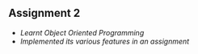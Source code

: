 ## Assignment 2
- *Learnt Object Oriented Programming*
- *Implemented its various features in an assignment*
